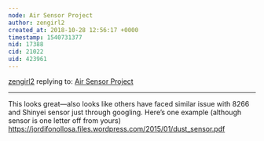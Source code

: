 ```yaml
---
node: Air Sensor Project
author: zengirl2
created_at: 2018-10-28 12:56:17 +0000
timestamp: 1540731377
nid: 17388
cid: 21022
uid: 423961
---
```




[zengirl2](../profile/zengirl2) replying to: [Air Sensor Project](../notes/johnb1003/10-24-2018/air-sensor-project)

----
This looks great—also looks like others have faced similar issue with 8266 and Shinyei sensor just through googling. Here’s one example (although sensor is one letter off from yours) https://jordifonollosa.files.wordpress.com/2015/01/dust_sensor.pdf